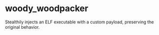# woody_woodpacker
Stealthily injects an ELF executable with a custom payload, preserving the original behavior.
